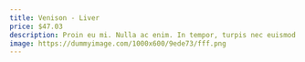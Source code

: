 ```yaml
---
title: Venison - Liver
price: $47.03
description: Proin eu mi. Nulla ac enim. In tempor, turpis nec euismod scelerisque, quam turpis adipiscing lorem, vitae mattis nibh ligula nec sem.
image: https://dummyimage.com/1000x600/9ede73/fff.png
---
```


